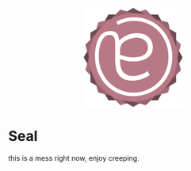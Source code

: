 <p align="center"><img src="./gui/app/src/base/logo.png" height="200"/></p>

# Seal

this is a mess right now, enjoy creeping.
